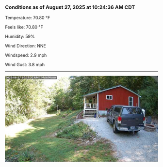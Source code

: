 ### Conditions as of August 27, 2025 at 10:24:36 AM CDT 

Temperature: 70.80 &deg;F

Feels like: 70.80 &deg;F

Humidity: 59%

Wind Direction: NNE

Windspeed: 2.9 mph

Wind Gust: 3.8 mph

---

<img src="./images/latest.jpeg"/>


